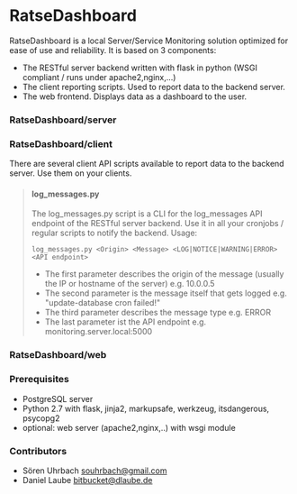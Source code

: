 # RatseDashboard #

RatseDashboard is a local Server/Service Monitoring solution optimized for ease of use and reliability. It is based on 3 components:

* The RESTful server backend written with flask in python (WSGI compliant / runs under apache2,nginx,...)
* The client reporting scripts. Used to report data to the backend server.
* The web frontend. Displays data as a dashboard to the user.

### RatseDashboard/server ###


### RatseDashboard/client ###
There are several client API scripts available to report data to the backend server. Use them on your clients.

> #### log_messages.py ####
> The log_messages.py script is a CLI for the log_messages API endpoint of the RESTful server backend. Use it in all your
> cronjobs / regular scripts to notify the backend.
> Usage:
>
> `log_messages.py <Origin> <Message> <LOG|NOTICE|WARNING|ERROR> <API endpoint>`
>
> * The first parameter describes the origin of the message (usually the IP or hostname of the server) e.g. 10.0.0.5
> * The second parameter is the message itself that gets logged e.g. "update-database cron failed!"
> * The third parameter describes the message type e.g. ERROR
> * The last parameter ist the API endpoint e.g. monitoring.server.local:5000

### RatseDashboard/web ###


### Prerequisites ###
* PostgreSQL server
* Python 2.7 with flask, jinja2, markupsafe, werkzeug, itsdangerous, psycopg2
* optional: web server (apache2,nginx,..) with wsgi module

### Contributors ###

* Sören Uhrbach <souhrbach@gmail.com>
* Daniel Laube <bitbucket@dlaube.de>